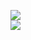 [![](https://img.shields.io/badge/Made%20With-Github%20Spray-lightgrey.svg?style=for-the-badge&logo=github)](https://github.com/Annihil/github-spray#15594)  
[![](https://i.imgur.com/2DrTn0Z.gif)](https://github.com/Annihil/github-spray)